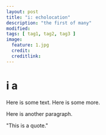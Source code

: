 ```yaml
---
layout: post
title: "i: echolocation"
description: "the first of many"
modified: 
tags: [ tag1, tag2, tag3 ]
image:
  feature: 1.jpg
  credit: 
  creditlink: 
---
```


# i a

Here is some text. Here is some more.

Here is another paragraph.

"This is a quote."
